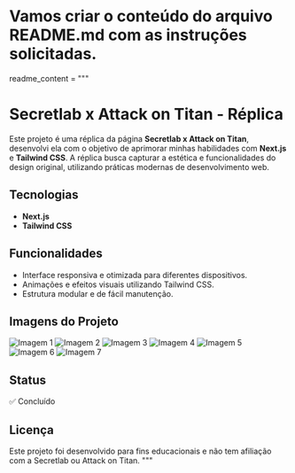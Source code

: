 # Vamos criar o conteúdo do arquivo README.md com as instruções solicitadas.

readme_content = """

# Secretlab x Attack on Titan - Réplica

Este projeto é uma réplica da página **Secretlab x Attack on Titan**, desenvolvi ela com o objetivo de aprimorar minhas habilidades com **Next.js** e **Tailwind CSS**. A réplica busca capturar a estética e funcionalidades do design original, utilizando práticas modernas de desenvolvimento web.

## Tecnologias

- **Next.js**
- **Tailwind CSS**

## Funcionalidades

- Interface responsiva e otimizada para diferentes dispositivos.
- Animações e efeitos visuais utilizando Tailwind CSS.
- Estrutura modular e de fácil manutenção.

## Imagens do Projeto

![Imagem 1](https://i.imgur.com/fEFvIYG.png)
![Imagem 2](https://i.imgur.com/2SLchv0.png)
![Imagem 3](https://i.imgur.com/jKSlGnH.png)
![Imagem 4](https://i.imgur.com/CBMaH5A.png)
![Imagem 5](https://i.imgur.com/nDjOSmM.png)
![Imagem 6](https://i.imgur.com/OrZFWI5.png)
![Imagem 7](https://i.imgur.com/1A0sMdJ.png)

## Status

✅ Concluído

## Licença

Este projeto foi desenvolvido para fins educacionais e não tem afiliação com a Secretlab ou Attack on Titan.
"""
